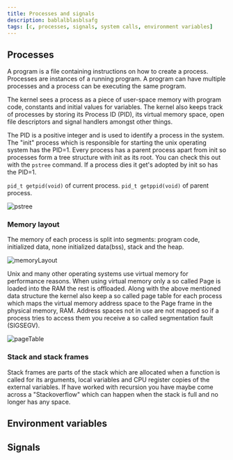 ```yaml
---
title: Processes and signals
description: bablalblasblsafg
tags: [c, processes, signals, system calls, environment variables]
---
```


## Processes

A program is a file containing instructions on how to create a process. Processes are instances of a running program. A program can have multiple processes and a process can be executing the same program.

The kernel sees a process as a piece of user-space memory with program code, constants and initial values for variables. The kernel also keeps track of processes by storing its Process ID (PID), its virtual memory space, open file descriptors and signal handlers amongst other things.

The PID is a positive integer and is used to identify a process in the system. The "init" process which is responsible for starting the unix operating system has the PID=1. Every process has a parent process apart from init so processes form a tree structure with init as its root. You can check this out with the `pstree` command. If a process dies it get's adopted by init so has the PID=1.

`pid_t getpid(void)` of current process.
`pid_t getppid(void)` of parent process.

![pstree](/img/programming/pstree.png)

### Memory layout

The memory of each process is split into segments: program code, initialized data, none initialized data(bss), stack and the heap.

![memoryLayout](/img/programming/memoryLayout.png)

Unix and many other operating systems use virtual memory for performance reasons. When using virtual memory only a so called Page is loaded into the RAM the rest is offloaded. Along with the above mentioned data structure the kernel also keep a so called page table for each process which maps the virtual memory address space to the Page frame in the physical memory, RAM. Address spaces not in use are not mapped so if a process tries to access them you receive a so called segmentation fault (SIGSEGV).

![pageTable](/img/programming/pageTable.png)

### Stack and stack frames

Stack frames are parts of the stack which are allocated when a function is called for its arguments, local variables and CPU register copies of the external variables. If have worked with recursion you have maybe come across a "Stackoverflow" which can happen when the stack is full and no longer has any space.

## Environment variables

## Signals
